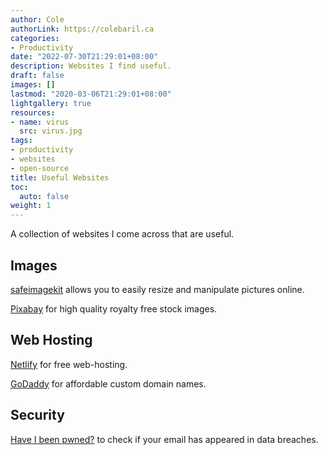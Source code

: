 ```yaml
---
author: Cole
authorLink: https://colebaril.ca
categories:
- Productivity
date: "2022-07-30T21:29:01+08:00"
description: Websites I find useful. 
draft: false
images: []
lastmod: "2020-03-06T21:29:01+08:00"
lightgallery: true
resources:
- name: virus
  src: virus.jpg
tags:
- productivity
- websites
- open-source
title: Useful Websites
toc:
  auto: false
weight: 1
---
```


A collection of websites I come across that are useful. 

<!--more-->

## Images 

[safeimagekit](https://safeimagekit.com/) allows you to easily resize and manipulate pictures online. 

[Pixabay](https://pixabay.com/) for high quality royalty free stock images.

## Web Hosting

[Netlify](https://www.netlify.com/) for free web-hosting. 

[GoDaddy](https://www.godaddy.com/en-ca) for affordable custom domain names.

## Security

[Have I been pwned?](https://haveibeenpwned.com/) to check if your email has appeared in data breaches.

